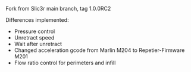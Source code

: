 Fork from Slic3r main branch, tag 1.0.0RC2

Differences implemented:
- Pressure control
- Unretract speed
- Wait after unretract
- Changed acceleration gcode from Marlin M204 to Repetier-Firmware M201
- Flow ratio control for perimeters and infill